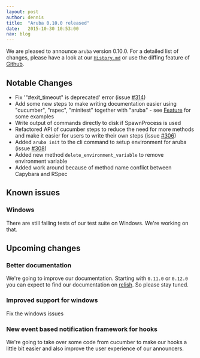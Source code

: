 ```yaml
---
layout: post
author: dennis
title:  "Aruba 0.10.0 released"
date:   2015-10-30 10:53:00
nav: blog
---
```


We are pleased to announce `aruba` version 0.10.0. For a detailed list of
changes, please have a look at our
[`History.md`](https://github.com/cucumber/aruba/blob/master/History.md) or use
the diffing feature of
[Github](https://github.com/cucumber/aruba/compare/v0.9.0...v0.10.0).

## Notable Changes

* Fix '"#exit_timeout" is deprecated' error (issue [#314](https://github.com/cucumber/aruba/pull/314))
* Add some new steps to make writing documentation easier using "cucumber",
  "rspec", "minitest" together with "aruba" - see [Feature](https://github.com/cucumber/aruba/blob/master/features/getting_started/supported_testing_frameworks.feature)
  for some examples
* Write output of commands directly to disk if SpawnProcess is used
* Refactored API of cucumber steps to reduce the need for more methods and make
  it easier for users to write their own steps (issue [#306](https://github.com/cucumber/aruba/pull/306))
* Added `aruba init` to the cli command to setup environment for aruba (issue
  [#308](https://github.com/cucumber/aruba/pull/308))
* Added new method `delete_environment_variable` to remove environment variable
* Added work around because of method name conflict between Capybara and RSpec

## Known issues

### Windows

There are still failing tests of our test suite on Windows. We're working on
that.

## Upcoming changes

### Better documentation

We're going to improve our documentation. Starting with `0.11.0` or `0.12.0`
you can expect to find our documentation on
[relish](http://www.relishapp.com/). So please stay tuned.

### Improved support for windows

Fix the windows issues

### New event based notification framework for hooks

We're going to take over some code from cucumber to make our hooks a little bit
easier and also improve the user experience of our announcers.

